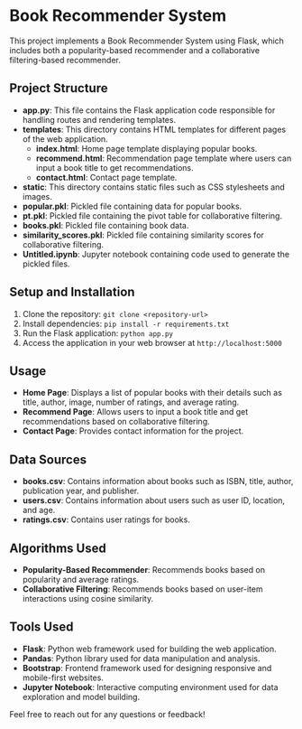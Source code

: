 # Book Recommender System

This project implements a Book Recommender System using Flask, which includes both a popularity-based recommender and a collaborative filtering-based recommender.

## Project Structure

- **app.py**: This file contains the Flask application code responsible for handling routes and rendering templates.
- **templates**: This directory contains HTML templates for different pages of the web application.
  - **index.html**: Home page template displaying popular books.
  - **recommend.html**: Recommendation page template where users can input a book title to get recommendations.
  - **contact.html**: Contact page template.
- **static**: This directory contains static files such as CSS stylesheets and images.
- **popular.pkl**: Pickled file containing data for popular books.
- **pt.pkl**: Pickled file containing the pivot table for collaborative filtering.
- **books.pkl**: Pickled file containing book data.
- **similarity_scores.pkl**: Pickled file containing similarity scores for collaborative filtering.
- **Untitled.ipynb**: Jupyter notebook containing code used to generate the pickled files.

## Setup and Installation

1. Clone the repository: `git clone <repository-url>`
2. Install dependencies: `pip install -r requirements.txt`
3. Run the Flask application: `python app.py`
4. Access the application in your web browser at `http://localhost:5000`

## Usage

- **Home Page**: Displays a list of popular books with their details such as title, author, image, number of ratings, and average rating.
- **Recommend Page**: Allows users to input a book title and get recommendations based on collaborative filtering.
- **Contact Page**: Provides contact information for the project.

## Data Sources

- **books.csv**: Contains information about books such as ISBN, title, author, publication year, and publisher.
- **users.csv**: Contains information about users such as user ID, location, and age.
- **ratings.csv**: Contains user ratings for books.

## Algorithms Used

- **Popularity-Based Recommender**: Recommends books based on popularity and average ratings.
- **Collaborative Filtering**: Recommends books based on user-item interactions using cosine similarity.

## Tools Used

- **Flask**: Python web framework used for building the web application.
- **Pandas**: Python library used for data manipulation and analysis.
- **Bootstrap**: Frontend framework used for designing responsive and mobile-first websites.
- **Jupyter Notebook**: Interactive computing environment used for data exploration and model building.

Feel free to reach out for any questions or feedback!
